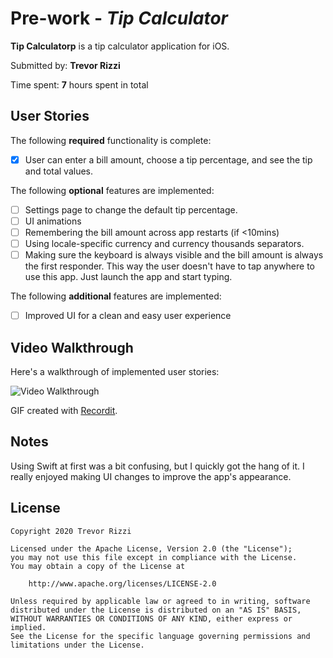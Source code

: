 # Pre-work - *Tip Calculator*

**Tip Calculatorp** is a tip calculator application for iOS.

Submitted by: **Trevor Rizzi**

Time spent: **7** hours spent in total

## User Stories

The following **required** functionality is complete:

* [x] User can enter a bill amount, choose a tip percentage, and see the tip and total values.

The following **optional** features are implemented:
* [ ] Settings page to change the default tip percentage.
* [ ] UI animations
* [ ] Remembering the bill amount across app restarts (if <10mins)
* [ ] Using locale-specific currency and currency thousands separators.
* [ ] Making sure the keyboard is always visible and the bill amount is always the first responder. This way the user doesn't have to tap anywhere to use this app. Just launch the app and start typing.

The following **additional** features are implemented:

- [ ] Improved UI for a clean and easy user experience

## Video Walkthrough 

Here's a walkthrough of implemented user stories:

<img src='http://g.recordit.co/56e8vcuf4q.gif' title='Video Walkthrough' width='' alt='Video Walkthrough' />

GIF created with [Recordit](http://www.recordit.co/).

## Notes

Using Swift at first was a bit confusing, but I quickly got the hang of it. I really enjoyed making UI changes to improve the app's appearance.

## License

    Copyright 2020 Trevor Rizzi

    Licensed under the Apache License, Version 2.0 (the "License");
    you may not use this file except in compliance with the License.
    You may obtain a copy of the License at

        http://www.apache.org/licenses/LICENSE-2.0

    Unless required by applicable law or agreed to in writing, software
    distributed under the License is distributed on an "AS IS" BASIS,
    WITHOUT WARRANTIES OR CONDITIONS OF ANY KIND, either express or implied.
    See the License for the specific language governing permissions and
    limitations under the License.

